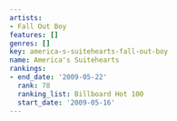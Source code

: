 ```yaml
---
artists:
- Fall Out Boy
features: []
genres: []
key: america-s-suitehearts-fall-out-boy
name: America's Suitehearts
rankings:
- end_date: '2009-05-22'
  rank: 78
  ranking_list: Billboard Hot 100
  start_date: '2009-05-16'
---
```


